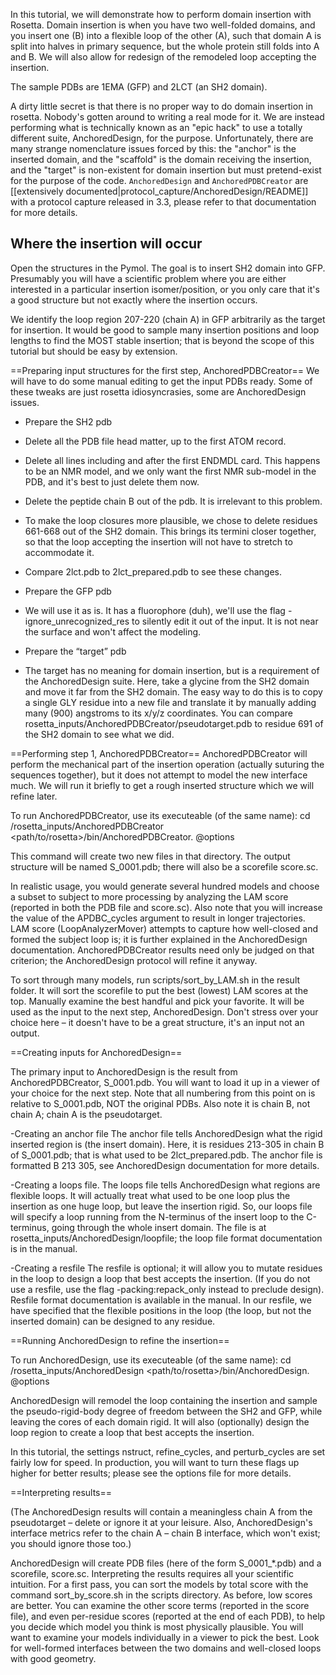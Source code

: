 
In this tutorial, we will demonstrate how to perform domain insertion with 
Rosetta.  Domain insertion is when you have two well-folded domains, and you 
insert one (B) into a flexible loop of the other (A), such that domain A is 
split into halves in primary sequence, but the whole protein still folds into A 
and B.  We will also allow for redesign of the remodeled loop accepting the 
insertion.

The sample PDBs are 1EMA (GFP) and 2LCT (an SH2 domain).

A dirty little secret is that there is no proper way to do domain insertion in 
rosetta.  Nobody's gotten around to writing a real mode for it.  We are instead 
performing what is technically known as an "epic hack" to use a totally 
different suite, AnchoredDesign, for the purpose.  Unfortunately, there are 
many strange nomenclature issues forced by this: the "anchor" is the inserted 
domain, and the "scaffold" is the domain receiving the insertion, and the 
"target" is non-existent for domain insertion but must pretend-exist for the 
purpose of the code.  `AnchoredDesign` and `AnchoredPDBCreator` are 
[[extensively documented|protocol_capture/AnchoredDesign/README]] with a 
protocol capture released in 3.3, please refer to that documentation for more 
details.

Where the insertion will occur
------------------------------

Open the structures in the Pymol. The goal is to insert SH2 domain into GFP. Presumably you will have a scientific problem where you are either interested in a particular insertion isomer/position, or you only care that it's a good structure but not exactly where the insertion occurs.  

We identify the loop region 207-220 (chain A) in GFP arbitrarily as the target for insertion.  It would be good to sample many insertion positions and loop lengths to find the MOST stable insertion; that is beyond the scope of this tutorial but should be easy by extension.

==Preparing input structures for the first step, AnchoredPDBCreator==
We will have to do some manual editing to get the input PDBs ready.  Some of these tweaks are just rosetta idiosyncrasies, some are AnchoredDesign issues.

- Prepare the SH2 pdb
- Delete all the PDB file head matter, up to the first ATOM record.
- Delete all lines including and after the first ENDMDL card.  This happens to be an NMR model, and we only want the first NMR sub-model in the PDB, and it's best to just delete them now.
- Delete the peptide chain B out of the pdb.  It is irrelevant to this problem.
- To make the loop closures more plausible, we chose to delete residues 661-668 out of the SH2 domain.  This brings its termini closer together, so that the loop accepting the insertion will not have to stretch to accommodate it.
- Compare 2lct.pdb to 2lct_prepared.pdb to see these changes.

- Prepare the GFP pdb
- We will use it as is.  It has a fluorophore (duh), we'll use the flag -ignore_unrecognized_res to silently edit it out of the input.  It is not near the surface and won't affect the modeling.

- Prepare the “target” pdb
- The target has no meaning for domain insertion, but is a requirement of the AnchoredDesign suite.  Here, take a glycine from the SH2 domain and move it far from the SH2 domain.  The easy way to do this is to copy a single GLY residue into a new file and translate it by manually adding many (900) angstroms to its x/y/z coordinates.  You can compare rosetta_inputs/AnchoredPDBCreator/pseudotarget.pdb to residue 691 of the SH2 domain to see what we did.

==Performing step 1, AnchoredPDBCreator==
AnchoredPDBCreator will perform the mechanical part of the insertion operation (actually suturing the sequences together), but it does not attempt to model the new interface much.  We will run it briefly to get a rough inserted structure which we will refine later.

To run AnchoredPDBCreator, use its executeable (of the same name):
cd <readme directory>/rosetta_inputs/AnchoredPDBCreator
<path/to/rosetta>/bin/AnchoredPDBCreator.<yoursystemsettings> @options

This command will create two new files in that directory.  The output structure will be named S_0001.pdb; there will also be a scorefile score.sc.

In realistic usage, you would generate several hundred models and choose a subset to subject to more processing by analyzing the LAM score (reported in both the PDB file and score.sc).  Also note that you will increase the value of the APDBC_cycles argument to result in longer trajectories.  LAM score (LoopAnalyzerMover) attempts to capture how well-closed and formed the subject loop is; it is further explained in the AnchoredDesign documentation.  AnchoredPDBCreator results need only be judged on that criterion; the AnchoredDesign protocol will refine it anyway.

To sort through many models, run scripts/sort_by_LAM.sh in the result folder.  It will sort the scorefile to put the best (lowest) LAM scores at the top.  Manually examine the best handful and pick your favorite.  It will be used as the input to the next step, AnchoredDesign.  Don't stress over your choice here – it doesn't have to be a great structure, it's an input not an output.

==Creating inputs for AnchoredDesign==

The primary input to AnchoredDesign is the result from AnchoredPDBCreator, S_0001.pdb.  You will want to load it up in a viewer of your choice for the next step.  Note that all numbering from this point on is relative to S_0001.pdb, NOT the original PDBs.  Also note it is chain B, not chain A; chain A is the pseudotarget.

-Creating an anchor file
The anchor file tells AnchoredDesign what the rigid inserted region is (the insert domain).  Here, it is residues 213-305 in chain B of S_0001.pdb; that is what used to be 2lct_prepared.pdb.  The anchor file is formatted B 213 305, see AnchoredDesign documentation for more details.

-Creating a loops file.
The loops file tells AnchoredDesign what regions are flexible loops.  It will actually treat what used to be one loop plus the insertion as one huge loop, but leave the insertion rigid.  So, our loops file will specify a loop running from the N-terminus of the insert loop to the C-terminus, going through the whole insert domain.  The file is at rosetta_inputs/AnchoredDesign/loopfile; the loop file format documentation is in the manual.

-Creating a resfile
The resfile is optional; it will allow you to mutate residues in the loop to design a loop that best accepts the insertion.  (If you do not use a resfile, use the flag -packing:repack_only instead to preclude design).  Resfile format documentation is available in the manual.  In our resfile, we have specified that the flexible positions in the loop (the loop, but not the inserted domain) can be designed to any residue.

==Running AnchoredDesign to refine the insertion==

To run AnchoredDesign, use its executeable (of the same name):
cd <readme directory>/rosetta_inputs/AnchoredDesign
<path/to/rosetta>/bin/AnchoredDesign.<yoursystemsettings> @options

AnchoredDesign will remodel the loop containing the insertion and sample the pseudo-rigid-body degree of freedom between the SH2 and GFP, while leaving the cores of each domain rigid.  It will also (optionally) design the loop region to create a loop that best accepts the insertion.

In this tutorial, the settings nstruct, refine_cycles, and perturb_cycles are set fairly low for speed.  In production, you will want to turn these flags up higher for better results; please see the options file for more details.

==Interpreting results==

(The AnchoredDesign results will contain a meaningless chain A from the pseudotarget – delete or ignore it at your leisure.  Also, AnchoredDesign's interface metrics refer to the chain A – chain B interface, which won't exist; you should ignore those too.)

AnchoredDesign will create PDB files (here of the form S_0001_*.pdb) and a scorefile, score.sc.  Interpreting the results requires all your scientific intuition.  For a first pass, you can sort the models by total score with the command sort_by_score.sh in the scripts directory.  As before, low scores are better.  You can examine the other score terms (reported in the score file), and even per-residue scores (reported at the end of each PDB), to help you decide which model you think is most physically plausible.  You will want to examine your models individually in a viewer to pick the best.  Look for well-formed interfaces between the two domains and well-closed loops with good geometry.
